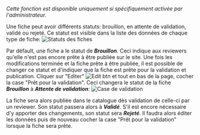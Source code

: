 *Cette fonction est disponible uniquement si spécifiquement activée par l'administrateur.* 

Une fiche peut avoir différents statuts: brouillon, en attente de validation, validé ou rejeté. Ce statut est visible dans la liste des données de chaque type de fiche:
![Statuts des fiches](assets/review/reviewer-statuts.png)

Par défault, une fiche a le statut de ***Brouillon***. Ceci indique aux reviewers qu'elle n'est pas encore prête à être publiée sur le site. Une fois les modifications terminée et la fiche prête à être publiée, il est possible de changer ce statut et d'indiquer que la fiche est prête pour la validation et publication. Cliquer sur "Editer" ![Edit btn](assets/buttons/edit_btn.png) et tout en bas de la page, cocher la case "Prêt pour la validation". Ceci changera le statut de la fiche ***Brouillon*** à ***Attente de validation***:
![Case de validation](assets/review/reviewer-validation.png)

La fiche sera alors publiée dans le catalogue dès validation de celle-ci par un reviewer. Son statut passera alors à ***Validé***. S'il est encore nécessaire d'y apporter des changements, son statut sera ***Rejeté***. Il faudra alors éditer les données puis de nouveau cocher la case "Prêt pour la validation" lorsque la fiche sera prête.
